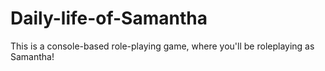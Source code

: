 # Daily-life-of-Samantha
 This is a console-based role-playing game, where you'll be roleplaying as Samantha!
